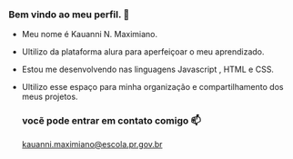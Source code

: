 ### Bem vindo ao meu perfil. 🖤

- Meu nome é Kauanni N. Maximiano.
- Ultilizo da plataforma alura para aperfeiçoar o meu aprendizado.
- Estou me desenvolvendo nas linguagens Javascript , HTML e CSS.
- Ultilizo esse espaço para minha organização e compartilhamento dos meus projetos.

  ### vocẽ pode entrar em contato comigo 📫

  kauanni.maximiano@escola.pr.gov.br

